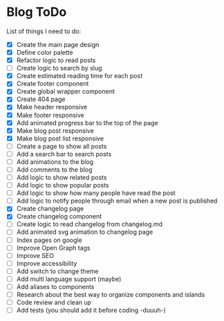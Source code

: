 # Blog ToDo

List of things I need to do:

- [X] Create the main page design
- [X] Define color palette
- [X] Refactor logic to read posts
- [ ] Create logic to search by slug
- [X] Create estimated reading time for each post
- [X] Create footer component
- [X] Create global wrapper component
- [X] Create 404 page
- [X] Make header responsive
- [X] Make footer responsive
- [X] Add animated progress bar to the top of the page
- [X] Make blog post responsive
- [X] Make blog post list responsive
- [ ] Create a page to show all posts
- [ ] Add a search bar to search posts
- [ ] Add animations to the blog
- [ ] Add comments to the blog
- [ ] Add logic to show related posts
- [ ] Add logic to show popular posts
- [ ] Add logic to show how many people have read the post
- [ ] Add logic to notify people through email when a new post is published
- [X] Create changelog page
- [X] Create changelog component
- [ ] Create logic to read changelog from changelog.md
- [ ] Add animated svg animation to changelog page
- [ ] Index pages on google
- [ ] Improve Open Graph tags
- [ ] Improve SEO
- [ ] Improve accessibility
- [ ] Add switch to change theme
- [ ] Add multi language support (maybe)
- [ ] Add aliases to components
- [ ] Research about the best way to organize components and islands
- [ ] Code review and clean up
- [ ] Add tests (you should add it before coding -duuuh-)